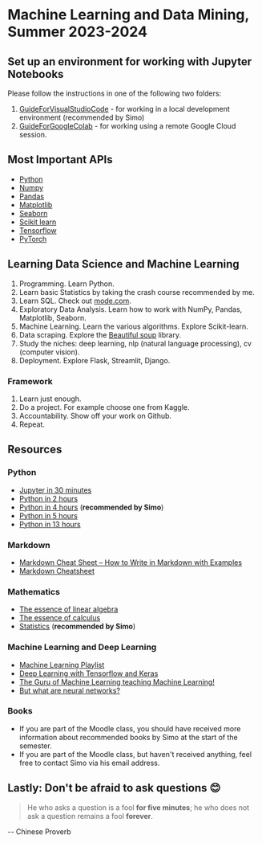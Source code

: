 # Machine Learning and Data Mining, Summer 2023-2024

## Set up an environment for working with Jupyter Notebooks

Please follow the instructions in one of the following two folders:

1. [GuideForVisualStudioCode](./GuideForVisualStudioCode/) - for working in a local development environment (recommended by Simo)
2. [GuideForGoogleColab](./GuideForGoogleColab/) - for working using a remote Google Cloud session.

## Most Important APIs

- [Python](https://docs.python.org/3.10/tutorial/index.html)
- [Numpy](https://numpy.org/doc/stable/reference/)
- [Pandas](https://pandas.pydata.org/docs/reference/index.html)
- [Matplotlib](https://matplotlib.org/stable/api/index)
- [Seaborn](https://seaborn.pydata.org/)
- [Scikit learn](https://scikit-learn.org/stable/modules/classes.html)
- [Tensorflow](https://www.tensorflow.org/)
- [PyTorch](https://pytorch.org/)

## Learning Data Science and Machine Learning

1. Programming. Learn Python.
2. Learn basic Statistics by taking the crash course recommended by me.
3. Learn SQL. Check out [mode.com](https://mode.com/sql-tutorial/).
4. Exploratory Data Analysis. Learn how to work with NumPy, Pandas, Matplotlib, Seaborn.
5. Machine Learning. Learn the various algorithms. Explore Scikit-learn.
6. Data scraping. Explore the [Beautiful soup](https://beautiful-soup-4.readthedocs.io/en/latest/) library.
7. Study the niches: deep learning, nlp (natural language processing), cv (computer vision).
8. Deployment. Explore Flask, Streamlit, Django.

### Framework

1. Learn just enough.
2. Do a project. For example choose one from Kaggle.
3. Accountability. Show off your work on Github.
4. Repeat.

## Resources

### Python

- [Jupyter in 30 minutes](https://www.youtube.com/watch?v=5pf0_bpNbkw)
- [Python in 2 hours](https://www.youtube.com/watch?v=mJEpimi_tFo)
- [Python in 4 hours](https://youtu.be/eWRfhZUzrAc) (**recommended by Simo**)
- [Python in 5 hours](https://www.youtube.com/watch?v=t8pPdKYpowI)
- [Python in 13 hours](https://www.youtube.com/watch?v=8DvywoWv6fI)

### Markdown

- [Markdown Cheat Sheet – How to Write in Markdown with Examples](https://www.freecodecamp.org/news/markdown-cheat-sheet/)
- [Markdown Cheatsheet](https://github.com/adam-p/markdown-here/wiki/Markdown-Cheatsheet)

### Mathematics

- [The essence of linear algebra](https://www.youtube.com/playlist?list=PLZHQObOWTQDPD3MizzM2xVFitgF8hE_ab)
- [The essence of calculus](https://www.youtube.com/playlist?list=PLZHQObOWTQDMsr9K-rj53DwVRMYO3t5Yr)
- [Statistics](https://www.youtube.com/playlist?list=PL8dPuuaLjXtNM_Y-bUAhblSAdWRnmBUcr) (**recommended by Simo**)

### Machine Learning and Deep Learning

- [Machine Learning Playlist](https://www.youtube.com/watch?v=gmvvaobm7eQ&list=PLeo1K3hjS3uvCeTYTeyfe0-rN5r8zn9rw)
- [Deep Learning with Tensorflow and Keras](https://www.youtube.com/watch?v=Mubj_fqiAv8&list=PLeo1K3hjS3uu7CxAacxVndI4bE_o3BDtO)
- [The Guru of Machine Learning teaching Machine Learning!](https://www.youtube.com/watch?v=jGwO_UgTS7I&list=PLoROMvodv4rMiGQp3WXShtMGgzqpfVfbU)
- [But what are neural networks?](https://www.youtube.com/playlist?list=PLZHQObOWTQDNU6R1_67000Dx_ZCJB-3pi)
  
### Books

- If you are part of the Moodle class, you should have received more information about recommended books by Simo at the start of the semester.
- If you are part of the Moodle class, but haven't received anything, feel free to contact Simo via his email address.

## Lastly: Don't be afraid to ask questions 😊

> He who asks a question is a fool **for five minutes**; he who does not ask a question remains a fool **forever**.

-- Chinese Proverb
